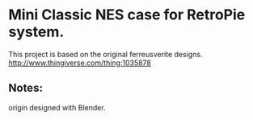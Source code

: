 #  Mini Classic NES case for RetroPie system.
This project is based on the original ferreusverite designs.
http://www.thingiverse.com/thing:1035878

## Notes:  
origin designed with Blender.
